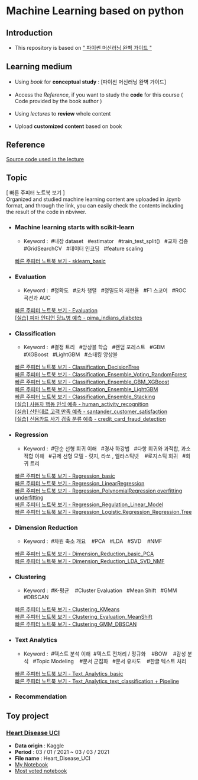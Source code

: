 # Machine Learning based on python

## Introduction
* This repository is based on [" 파이썬 머신러닝 완벽 가이드 "](https://www.inflearn.com/course/%ED%8C%8C%EC%9D%B4%EC%8D%AC-%EB%A8%B8%EC%8B%A0%EB%9F%AC%EB%8B%9D-%EC%99%84%EB%B2%BD%EA%B0%80%EC%9D%B4%EB%93%9C) <br>

## Learning medium

* Using *book* for __conceptual study__ : [파이썬 머신러닝 완벽 가이드]<br><br>
* Access the *Reference*, if you want to study the __code__ for this course ( Code provided by the book author )<br><br>
* Using *lectures* to __review__ whole content<br><br>
* Upload __customized content__ based on book<br>

## Reference

[Source code used in the lecture](https://github.com/chulminkw/PerfectGuide)

## Topic

[ 빠른 주피터 노트북 보기 ] <br> Organized and studied machine learning content are uploaded in .ipynb format, and through the link, you can easily check the contents including the result of the code in nbviwer.

* ### Machine learning starts with scikit-learn
  * Keyword : &#160;#내장 dataset&#160;&#160; #estimator&#160;&#160; #train_test_split()&#160;&#160; #교차 검증&#160;&#160; #GridSearchCV&#160;&#160; #데이터 인코딩&#160;&#160; #feature scaling&#160;&#160; 
  
  [빠른 주피터 노트북 보기 - sklearn_basic ](https://nbviewer.jupyter.org/github/Jin-Baek/Machine_Learning-python/blob/main/sklearn_basic.ipynb)

* ### Evaluation
  * Keyword : &#160;#정확도&#160;&#160; #오차 행렬&#160;&#160; #정밀도와 재현율&#160;&#160; #F1 스코어&#160;&#160; #ROC 곡선과 AUC

  [빠른 주피터 노트북 보기 - Evaluation](https://nbviewer.jupyter.org/github/Jin-Baek/Machine_Learning-python/blob/main/Evaluation.ipynb)  
  [[실습] 피마 인디언 당뇨병 예측 - pima_indians_diabetes ](https://nbviewer.jupyter.org/github/Jin-Baek/Machine_Learning-python/blob/main/pima_indians_diabetes.ipynb) 

* ### Classification  
  * Keyword : &#160;#결정 트리&#160;&#160; #앙상블 학습&#160;&#160; #랜덤 포레스트&#160;&#160; #GBM&#160;&#160; #XGBoost&#160;&#160; #LightGBM&#160;&#160; #스태킹 앙상블&#160;&#160;

  [빠른 주피터 노트북 보기 - Classification_DecisionTree](https://nbviewer.jupyter.org/github/Jin-Baek/Machine_Learning-python/blob/main/Classification_DecisionTree.ipynb)  
  [빠른 주피터 노트북 보기 - Classification_Ensemble_Voting_RandomForest](https://nbviewer.jupyter.org/github/Jin-Baek/Machine_Learning-python/blob/main/Classification_Ensemble_Voting_RandomForest.ipynb)<br>
  [빠른 주피터 노트북 보기 - Classification_Ensemble_GBM_XGBoost](https://nbviewer.jupyter.org/github/Jin-Baek/Machine_Learning-python/blob/main/Classification_Ensemble_GBM_XGBoost.ipynb)<br>
  [빠른 주피터 노트북 보기 - Classification_Ensemble_LightGBM](https://nbviewer.jupyter.org/github/Jin-Baek/Machine_Learning-python/blob/main/Classification_Ensemble_LightGBM.ipynb)<br>
  [빠른 주피터 노트북 보기 - Classification_Ensemble_Stacking](https://nbviewer.jupyter.org/github/Jin-Baek/Machine_Learning-python/blob/main/Classification_Ensemble_Stacking.ipynb)<br>
  [[실습] 사용자 행동 인식 예측 - human_activity_recognition](https://nbviewer.jupyter.org/github/Jin-Baek/Machine_Learning-python/blob/main/human_activity_recognition.ipynb)<br>
  [[실습] 산탄데르 고객 만족 예측 - santander_customer_satisfaction](https://nbviewer.jupyter.org/github/Jin-Baek/Machine_Learning-python/blob/main/santander_customer_satisfaction.ipynb)<br>
  [[실습] 신용카드 사기 검출 분류 예측 - credit_card_fraud_detection](https://nbviewer.jupyter.org/github/Jin-Baek/Machine_Learning-python/blob/main/credit_card_fraud_%20detection.ipynb)

* ### Regression 
  * Keyword : &#160;#단순 선형 회귀 이해&#160;&#160; #경사 하강법&#160;&#160; #다항 회귀와 과적합, 과소적합 이해&#160;&#160; #규제 선형 모델 - 릿지, 라쏘 , 엘라스틱넷 &#160;&#160; #로지스틱 회귀&#160;&#160; #회귀 트리<br>
  
  [빠른 주피터 노트북 보기 - Regression_basic](https://nbviewer.jupyter.org/github/Jin-Baek/Machine_Learning-python/blob/main/Regression_basic.ipynb)<br>
  [빠른 주피터 노트북 보기 - Regression_LinearRegression](https://nbviewer.jupyter.org/github/Jin-Baek/Machine_Learning-python/blob/main/Regression_LinearRegression.ipynb)<br>
  [빠른 주피터 노트북 보기 - Regression_PolynomialRegression overfitting underfitting](https://nbviewer.jupyter.org/github/Jin-Baek/Machine_Learning-python/blob/main/Regression_PolynomialRegression_overfitting_underfitting.ipynb)<br>
  [빠른 주피터 노트북 보기 - Regression_Regulation_Linear_Model](https://nbviewer.jupyter.org/github/Jin-Baek/Machine_Learning-python/blob/main/Regression_Regulation_Linear_Model.ipynb)<br>
  [빠른 주피터 노트북 보기 - Regression_Logistic.Regression_Regression.Tree](https://nbviewer.jupyter.org/github/Jin-Baek/Machine_Learning-python/blob/main/Regression_Logistic.R_R.Tree.ipynb)<br>
* ### Dimension Reduction 
  * Keyword : &#160;#차원 축소 개요 &#160;&#160; #PCA&#160;&#160; #LDA&#160;&#160; #SVD &#160;&#160; #NMF&#160;&#160;<br>

  [빠른 주피터 노트북 보기 - Dimension_Reduction_basic_PCA](https://nbviewer.jupyter.org/github/Jin-Baek/Machine_Learning-python/blob/cc2a8e50f24d5837c3ecaf2afd831886dbe580e2/Dimension_Reduction_basic_PCA.ipynb)<br>
  [빠른 주피터 노트북 보기 - Dimension_Reduction_LDA_SVD_NMF](https://nbviewer.jupyter.org/github/Jin-Baek/Machine_Learning-python/blob/main/Dimension_Reduction_LDA_SVD_NMF.ipynb)<br>

* ### Clustering 
  * Keyword : &#160;#K-평균 &#160;&#160; #Cluster Evaluation&#160;&#160; #Mean Shift&#160;&#160; #GMM &#160;&#160; #DBSCAN&#160;&#160;<br>

  [빠른 주피터 노트북 보기 - Clustering_KMeans](https://nbviewer.jupyter.org/github/Jin-Baek/Machine_Learning-python/blob/main/Clustering_KMeans.ipynb)<br>
  [빠른 주피터 노트북 보기 - Clustering_Evaluation_MeanShift](https://nbviewer.jupyter.org/github/Jin-Baek/Machine_Learning-python/blob/main/Clustering_Evaluation_MeanShift.ipynb)<br>
  [빠른 주피터 노트북 보기 - Clustering_GMM_DBSCAN](https://nbviewer.jupyter.org/github/Jin-Baek/Machine_Learning-python/blob/main/Clustering_GMM_DBSCAN.ipynb)<br>

* ### Text Analytics 
  * Keyword : &#160;#텍스트 분석 이해 &#160;#텍스트 전처리 / 정규화 &#160;&#160; #BOW &#160;&#160; #감성 분석&#160;&#160; #Topic Modeling &#160;&#160; #문서 군집화&#160;&#160; #문서 유사도 &#160;&#160; #한글 텍스트 처리<br>

  [빠른 주피터 노트북 보기 - Text_Analytics_basic](https://nbviewer.jupyter.org/github/Jin-Baek/Machine_Learning-python/blob/main/Text_Analytics_basic.ipynb)<br>
  [빠른 주피터 노트북 보기 - Text_Analytics_text_classification + Pipeline ](https://nbviewer.jupyter.org/github/Jin-Baek/Machine_Learning-python/blob/main/Text_Analytics_text_classification.ipynb)

* ### Recommendation 

## Toy project

### [Heart Disease UCI](https://www.kaggle.com/ronitf/heart-disease-uci)<br>
  * __Data origin__ : Kaggle
  * __Period__ : 03 / 01 / 2021 ~ 03 / 03 / 2021
  * __File name__ : Heart_Disease_UCI 
  * [My Notebook](https://nbviewer.jupyter.org/github/Jin-Baek/Kaggle_challenge/blob/ebfc6d243c199708fbbceb29add04a155efc97dd/Heart_Disease_UCI.ipynb)
  * [Most voted notebook](https://www.kaggle.com/tentotheminus9/what-causes-heart-disease-explaining-the-model)
